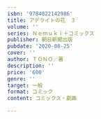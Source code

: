 ```yaml
---
isbn: '9784022142986'
title: アデライトの花　３
volume: ''
series: Ｎｅｍｕｋｉ＋コミックス
publisher: 朝日新聞出版
pubdate: '2020-08-25'
cover: ''
author: ＴＯＮＯ／著
description: ''
price: '600'
genre: ''
target: 一般
format: コミック
content: コミックス・劇画

---
```

